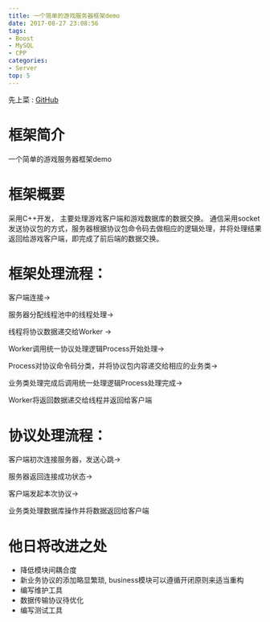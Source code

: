```yaml
---
title: 一个简单的游戏服务器框架demo
date: 2017-08-27 23:08:56
tags:
- Boost
- MySQL
- CPP
categories:
- Server
top: 5
---
```


先上菜 : [GitHub](https://github.com/no5ix/JoyServer)

# 框架简介


一个简单的游戏服务器框架demo



# 框架概要

采用C++开发，
主要处理游戏客户端和游戏数据库的数据交换。
通信采用socket发送协议包的方式，服务器根据协议包命令码去做相应的逻辑处理，并将处理结果
返回给游戏客户端，即完成了前后端的数据交换。

<!-- 依赖 : 

- boost库
- MySQL数据库
- google-glog日志记录框架
- curl库

> sudo apt-get install g++ make libboost-all-dev libmysqlclient-dev libgoogle-glog-dev libcurl4-gnutls-dev
-->

<!-- more -->

# 框架处理流程：


客户端连接→

服务器分配线程池中的线程处理→

线程将协议数据递交给Worker → 

Worker调用统一协议处理逻辑Process开始处理→ 

Process对协议命令码分类，并将协议包内容递交给相应的业务类→

业务类处理完成后调用统一处理逻辑Process处理完成→ 

Worker将返回数据递交给线程并返回给客户端



# 协议处理流程：


客户端初次连接服务器，发送心跳→

服务器返回连接成功状态→

客户端发起本次协议→

业务类处理数据库操作并将数据返回给客户端



# 他日将改进之处


- 降低模块间耦合度
- 新业务协议的添加略显繁琐, business模块可以遵循开闭原则来适当重构
- 编写维护工具
- 数据传输协议待优化
- 编写测试工具
